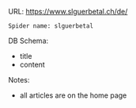 URL: https://www.slguerbetal.ch/de/

    Spider name: slguerbetal

DB Schema:
- title
- content

Notes:
- all articles are on the home page
